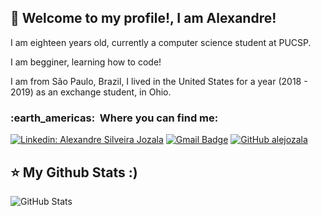 ## 💜 Welcome to my profile!, I am <strong>Alexandre!</strong>





<p align="left"> 
 I am eighteen years old, currently a computer science student at PUCSP.

 I am begginer, learning how to code!

 I am from São Paulo, Brazil, I lived in the United States for a year (2018 - 2019) as an exchange student, in Ohio.







<h3> :earth_americas: &nbsp;Where you can find me: </h3> 

[![Linkedin: Alexandre Silveira Jozala](https://img.shields.io/badge/-LinkedIn-blue?style=flat-square&logo=Linkedin&logoColor=white&link=https://www.linkedin.com/in/alejozala/)](https://www.linkedin.com/in/alejozala/)
[![Gmail Badge](https://img.shields.io/badge/-Gmail-006bed?style=flat-square&logo=Gmail&logoColor=white&link=mailto:alexandre.s.jozala@gmail.com)](mailto:alexandre.s.jozala@gmail.com)
[![GitHub alejozala](https://img.shields.io/badge/-GitHub-333333?style=flat&logo=github)](https://github.com/alejozala)


## ⭐ My Github Stats :)
![GitHub Stats](https://github-readme-stats.vercel.app/api?username=alejozala&show_icons=true)
